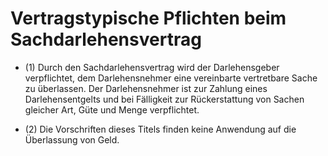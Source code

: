 # Vertragstypische Pflichten beim Sachdarlehensvertrag

- (1) Durch den Sachdarlehensvertrag wird der Darlehensgeber verpflichtet, dem Darlehensnehmer eine vereinbarte vertretbare Sache zu überlassen. Der Darlehensnehmer ist zur Zahlung eines Darlehensentgelts und bei Fälligkeit zur Rückerstattung von Sachen gleicher Art, Güte und Menge verpflichtet.

- (2) Die Vorschriften dieses Titels finden keine Anwendung auf die Überlassung von Geld.

